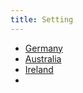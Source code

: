 ```yaml
---
title: Setting
---
```


- [Germany](Germany.md)
- [Australia](Australia.md)
- [Ireland](Ireland.md)
- 